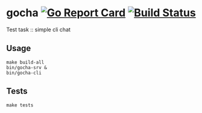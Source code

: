 # gocha [![Go Report Card](https://goreportcard.com/badge/github.com/dAdAbird/gocha)](https://goreportcard.com/report/github.com/dAdAbird/gocha) [![Build Status](https://travis-ci.org/dAdAbird/gocha.svg?branch=master)](https://travis-ci.org/dAdAbird/gocha)
Test task :: simple cli chat

## Usage
```
make build-all
bin/gocha-srv &
bin/gocha-cli
```

## Tests
```
make tests
```